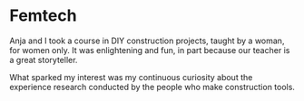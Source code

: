 ---
---

# Femtech
Anja and I took a course in DIY construction projects, taught by a woman, for women only. It was enlightening and fun, in part because our teacher is a great storyteller. 

What sparked my interest was my continuous curiosity about the experience research conducted by the people who make construction tools.